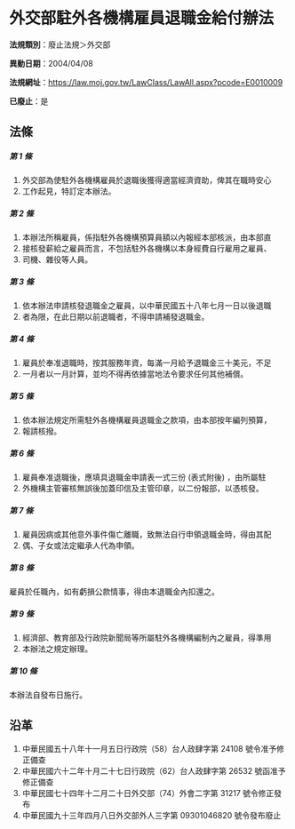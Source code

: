 # 外交部駐外各機構雇員退職金給付辦法

**法規類別**：廢止法規＞外交部

**異動日期**：2004/04/08  

**法規網址**：https://law.moj.gov.tw/LawClass/LawAll.aspx?pcode=E0010009

**已廢止**：是



## 法條
##### 第 1 條
1. 外交部為使駐外各機構雇員於退職後獲得適當經濟資助，俾其在職時安心
1. 工作起見，特訂定本辦法。

##### 第 2 條
1. 本辦法所稱雇員，係指駐外各機構預算員額以內報經本部核派，由本部直
1. 接核發薪給之雇員而言，不包括駐外各機構以本身經費自行雇用之雇員、
1. 司機、雜役等人員。

##### 第 3 條
1. 依本辦法申請核發退職金之雇員，以中華民國五十八年七月一日以後退職
1. 者為限，在此日期以前退職者，不得申請補發退職金。

##### 第 4 條
1. 雇員於奉准退職時，按其服務年資，每滿一月給予退職金三十美元，不足
1. 一月者以一月計算，並均不得再依據當地法令要求任何其他補償。

##### 第 5 條
1. 依本辦法規定所需駐外各機構雇員退職金之款項，由本部按年編列預算，
1. 報請核撥。

##### 第 6 條
1. 雇員奉准退職後，應填具退職金申請表一式三份 (表式附後) ，由所屬駐
1. 外機構主管審核無誤後加蓋印信及主管印章，以二份報部，以憑核發。

##### 第 7 條
1. 雇員因病或其他意外事件傷亡離職，致無法自行申領退職金時，得由其配
1. 偶、子女或法定繼承人代為申領。

##### 第 8 條
雇員於任職內，如有虧損公款情事，得由本退職金內扣還之。

##### 第 9 條
1. 經濟部、教育部及行政院新聞局等所屬駐外各機構編制內之雇員，得準用
1. 本辦法之規定辦理。

##### 第 10 條
本辦法自發布日施行。

## 沿革
1. 中華民國五十八年十一月五日行政院（58）台人政肆字第 24108  號令准予修正備查
1. 中華民國六十二年十月二十七日行政院（62）台人政肆字第 26532  號函准予修正備查
1. 中華民國七十四年十二月二十日外交部（74）外會二字第 31217  號令修正發布
1. 中華民國九十三年四月八日外交部外人三字第 09301046820  號令發布廢止
